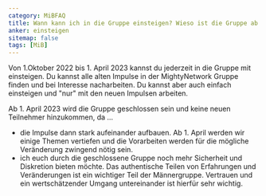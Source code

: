 ```yaml
---
category: MiBFAQ
title: Wann kann ich in die Gruppe einsteigen? Wieso ist die Gruppe ab 1. April 2023 geschlossen?
anker: einsteigen
sitemap: false
tags: [MiB]
---
```


<p>Von 1.Oktober 2022 bis 1. April 2023 kannst du jederzeit in die Gruppe mit einsteigen.
Du kannst alle alten Impulse in der MightyNetwork Gruppe finden und bei Interesse
nacharbeiten. Du kannst aber auch einfach einsteigen und "nur" mit den neuen Impulsen
arbeiten.
</p>

<p>
Ab 1. April 2023 wird die Gruppe geschlossen sein und keine neuen Teilnehmer hinzukommen, da ...
<ul>
<li>die Impulse dann stark aufeinander aufbauen. Ab 1. April werden wir einige Themen vertiefen und die
Vorarbeiten werden für die mögliche Veränderung zwingend nötig sein.</li>
<li>ich euch durch die geschlossene Gruppe noch mehr Sicherheit und Diskretion bieten möchte.
Das authentische Teilen von Erfahrungen und Veränderungen ist ein wichtiger Teil der
Männergruppe. Vertrauen und ein wertschätzender Umgang untereinander ist hierfür sehr wichtig.</li>
</ul>
</p>
